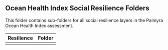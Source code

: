 ## Ocean Health Index Social Resilience Folders

This folder contains sub-folders for all social resilience layers in the Palmyra Ocean Health Index assessment.  

| Resilience                  | Folder |
| --------------------------- | ------ |
|                |        |


